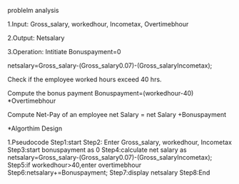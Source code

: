 problelm analysis

1.Input: Gross_salary, workedhour, Incometax, Overtimebhour

2.Output: Netsalary

3.Operation: Intitiate Bonuspayment=0

netsalary=Gross_salary-(Gross_salary0.07)-(Gross_salaryIncometax);

Check if the employee worked hours exceed 40 hrs.

Compute the bonus payment Bonuspayment=(workedhour-40) *Overtimebhour

Compute Net-Pay of an employee net Salary = net Salary +Bonuspayment

*Algorthim Design

1.Pseudocode 
Step1:start
Step2: Enter Gross_salary, workedhour, Incometax 
Step3:start bonuspayment as 0 
Step4:calculate net salary as netsalary=Gross_salary-(Gross_salary0.07)-(Gross_salaryIncometax); 
Step5:if workedhour>40,enter overtimebhour
Step6:netsalary+=Bonuspayment;
Step7:display netsalary
Step8:End
